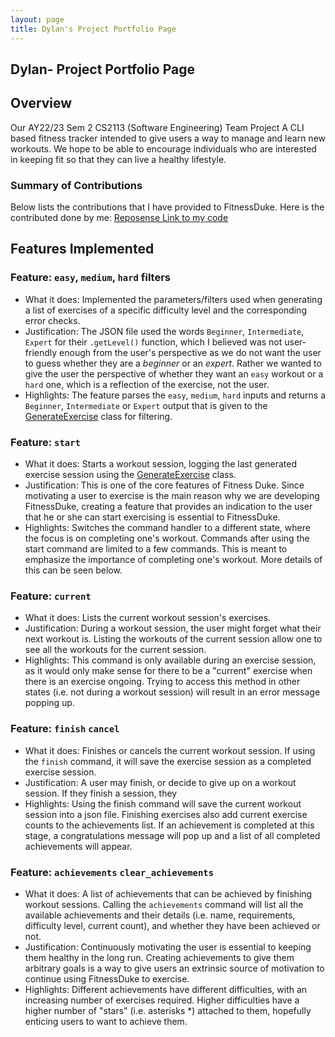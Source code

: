 ```yaml
---
layout: page
title: Dylan's Project Portfolio Page
---
```

## Dylan- Project Portfolio Page


## Overview
Our AY22/23 Sem 2 CS2113 (Software Engineering) Team Project
A CLI based fitness tracker intended to give users a way to manage and learn new workouts. We hope to be able to 
encourage individuals who are interested in keeping fit so that they can live a healthy lifestyle.


### Summary of Contributions
Below lists the contributions that I have provided to FitnessDuke.
Here is the contributed done by me:
[Reposense Link to my code](https://nus-cs2113-ay2223s2.github.io/tp-dashboard/?search=ChubbsBunns&sort=totalCommits%20dsc&sortWithin=title&timeframe=commit&mergegroup=&groupSelect=groupByAuthors&breakdown=true&checkedFileTypes=docs~functional-code~test-code~other&since=2023-02-17&tabOpen=true&tabType=authorship&tabAuthor=ChubbsBunns&tabRepo=AY2223S2-CS2113-W13-2%2Ftp%5Bmaster%5D&authorshipIsMergeGroup=false&authorshipFileTypes=docs~functional-code~test-code~other&authorshipIsBinaryFileTypeChecked=false&authorshipIsIgnoredFilesChecked=false)

## Features Implemented


### Feature: ```easy```, ```medium```, ```hard``` filters
* What it does: Implemented the parameters/filters used when generating a list of exercises of a specific difficulty level and the 
corresponding error checks. <br>
* Justification: The JSON file used the words ```Beginner```, ```Intermediate```, ```Expert``` for their ```.getLevel()``` function, 
which I believed was not user-friendly enough from the user's perspective as we do not want the user to guess whether 
they are a *beginner* or an *expert*. Rather we wanted to give the user the perspective of whether they want an ```easy``` 
workout or a ```hard``` one, which is a reflection of the exercise, not the user.
* Highlights: The feature parses the ```easy```, ```medium```, ```hard``` inputs and returns a ```Beginner```, 
```Intermediate``` or ```Expert``` output that is given to the 
[GenerateExercise](..%2F..%2Fsrc%2Fmain%2Fjava%2Fseedu%2Fduke%2Fdata%2Fexercisegenerator%2FGenerateExercise.java) 
class for filtering.

### Feature: ```start```
* What it does: Starts a workout session, logging the last generated exercise session using the 
[GenerateExercise](..%2F..%2Fsrc%2Fmain%2Fjava%2Fseedu%2Fduke%2Fdata%2Fexercisegenerator%2FGenerateExercise.java)
class.
* Justification: This is one of the core features of Fitness Duke. Since motivating a user to exercise is the main 
reason why we are developing FitnessDuke, creating a feature that provides an indication to the user that he or she can
 start exercising is essential to FitnessDuke.
* Highlights: Switches the command handler to a different state, where the focus is on completing one's workout.
Commands after using the start command are limited to a few commands. This is meant to emphasize the importance 
of completing one's workout. More details of this can be seen below. 

### Feature: ```current```
* What it does: Lists the current workout session's exercises. 
* Justification: During a workout session, the user might forget what their next workout is. Listing the
workouts of the current session allow one to see all the workouts for the current session.
* Highlights: This command is only available during an exercise session, as it would only make sense for there to be
a "current" exercise when there is an exercise ongoing. Trying to access this method in other states 
(i.e. not during a workout session) will result in an error message popping up.

### Feature: ```finish``` ```cancel```
* What it does: Finishes or cancels the current workout session. If using the ```finish``` command, it will save 
the exercise session as a completed exercise session.
* Justification: A user may finish, or decide to give up on  a workout session. If they finish a session, they
* Highlights: Using the finish command will save the current workout session into a json file. Finishing exercises also
add current exercise counts to the achievements list. If an achievement is completed at this stage, a congratulations 
message will pop up and a list of all completed achievements will appear.

### Feature: ```achievements``` ```clear_achievements```
* What it does: A list of achievements that can be achieved by finishing workout sessions. Calling the 
```achievements``` command will list all the available achievements and their details (i.e. name, requirements, 
difficulty level, current count), and whether they have been achieved or not.
* Justification: Continuously motivating the user is essential to keeping them healthy in the long run.
Creating achievements to give them arbitrary goals is a way to give users an extrinsic source of motivation
to continue using FitnessDuke to exercise.
* Highlights: Different achievements have different difficulties, with an increasing number of exercises required. 
Higher difficulties have a higher number of "stars" (i.e. asterisks *) attached to them, hopefully enticing users to 
want to achieve them.